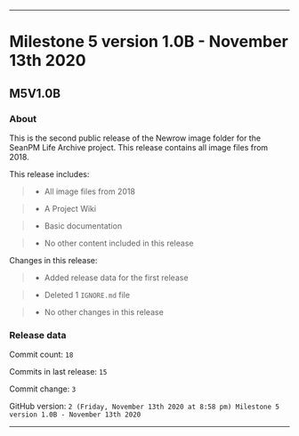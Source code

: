 
***

# Milestone 5 version 1.0B - November 13th 2020

## M5V1.0B

### About

This is the second public release of the Newrow image folder for the SeanPM Life Archive project. This release contains all image files from 2018.

This release includes:

> * All image files from 2018

> * A Project Wiki

> * Basic documentation

> * No other content included in this release

Changes in this release:

> * Added release data for the first release

> * Deleted 1 `IGNORE.md` file

> * No other changes in this release

### Release data

Commit count: `18`

Commits in last release: `15`

Commit change: `3`

GitHub version: `2 (Friday, November 13th 2020 at 8:58 pm) Milestone 5 version 1.0B - November 13th 2020`

***
